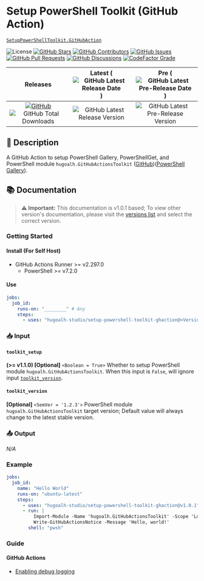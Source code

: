 # Setup PowerShell Toolkit (GitHub Action)

[`SetupPowerShellToolkit.GitHubAction`](https://github.com/hugoalh-studio/setup-powershell-toolkit-ghaction)

![License](https://img.shields.io/static/v1?label=License&message=MIT&style=flat-square "License")
[![GitHub Stars](https://img.shields.io/github/stars/hugoalh-studio/setup-powershell-toolkit-ghaction?label=Stars&logo=github&logoColor=ffffff&style=flat-square "GitHub Stars")](https://github.com/hugoalh-studio/setup-powershell-toolkit-ghaction/stargazers)
[![GitHub Contributors](https://img.shields.io/github/contributors/hugoalh-studio/setup-powershell-toolkit-ghaction?label=Contributors&logo=github&logoColor=ffffff&style=flat-square "GitHub Contributors")](https://github.com/hugoalh-studio/setup-powershell-toolkit-ghaction/graphs/contributors)
[![GitHub Issues](https://img.shields.io/github/issues-raw/hugoalh-studio/setup-powershell-toolkit-ghaction?label=Issues&logo=github&logoColor=ffffff&style=flat-square "GitHub Issues")](https://github.com/hugoalh-studio/setup-powershell-toolkit-ghaction/issues)
[![GitHub Pull Requests](https://img.shields.io/github/issues-pr-raw/hugoalh-studio/setup-powershell-toolkit-ghaction?label=Pull%20Requests&logo=github&logoColor=ffffff&style=flat-square "GitHub Pull Requests")](https://github.com/hugoalh-studio/setup-powershell-toolkit-ghaction/pulls)
[![GitHub Discussions](https://img.shields.io/github/discussions/hugoalh-studio/setup-powershell-toolkit-ghaction?label=Discussions&logo=github&logoColor=ffffff&style=flat-square "GitHub Discussions")](https://github.com/hugoalh-studio/setup-powershell-toolkit-ghaction/discussions)
[![CodeFactor Grade](https://img.shields.io/codefactor/grade/github/hugoalh-studio/setup-powershell-toolkit-ghaction?label=Grade&logo=codefactor&logoColor=ffffff&style=flat-square "CodeFactor Grade")](https://www.codefactor.io/repository/github/hugoalh-studio/setup-powershell-toolkit-ghaction)

| **Releases** | **Latest** (![GitHub Latest Release Date](https://img.shields.io/github/release-date/hugoalh-studio/setup-powershell-toolkit-ghaction?label=&style=flat-square "GitHub Latest Release Date")) | **Pre** (![GitHub Latest Pre-Release Date](https://img.shields.io/github/release-date-pre/hugoalh-studio/setup-powershell-toolkit-ghaction?label=&style=flat-square "GitHub Latest Pre-Release Date")) |
|:-:|:-:|:-:|
| [![GitHub](https://img.shields.io/badge/GitHub-181717?logo=github&logoColor=ffffff&style=flat-square "GitHub")](https://github.com/hugoalh-studio/setup-powershell-toolkit-ghaction/releases) ![GitHub Total Downloads](https://img.shields.io/github/downloads/hugoalh-studio/setup-powershell-toolkit-ghaction/total?label=&style=flat-square "GitHub Total Downloads") | ![GitHub Latest Release Version](https://img.shields.io/github/release/hugoalh-studio/setup-powershell-toolkit-ghaction?sort=semver&label=&style=flat-square "GitHub Latest Release Version") | ![GitHub Latest Pre-Release Version](https://img.shields.io/github/release/hugoalh-studio/setup-powershell-toolkit-ghaction?include_prereleases&sort=semver&label=&style=flat-square "GitHub Latest Pre-Release Version") |

## 📝 Description

A GitHub Action to setup PowerShell Gallery, PowerShellGet, and PowerShell module `hugoalh.GitHubActionsToolkit` ([GitHub](https://github.com/hugoalh-studio/ghactions-toolkit-powershell))([PowerShell Gallery](https://www.powershellgallery.com/packages/hugoalh.GitHubActionsToolkit)).

## 📚 Documentation

> **⚠ Important:** This documentation is v1.0.1 based; To view other version's documentation, please visit the [versions list](https://github.com/hugoalh-studio/setup-powershell-toolkit-ghaction/tags) and select the correct version.

### Getting Started

#### Install (For Self Host)

- GitHub Actions Runner >= v2.297.0
  - PowerShell >= v7.2.0

#### Use

```yml
jobs:
  job_id:
    runs-on: "________" # Any
    steps:
      - uses: "hugoalh-studio/setup-powershell-toolkit-ghaction@<Version>"
```

### 📥 Input

#### `toolkit_setup`

**(>= v1.1.0) \[Optional\]** `<Boolean = True>` Whether to setup PowerShell module `hugoalh.GitHubActionsToolkit`. When this input is `False`, will ignore input [`toolkit_version`](#toolkit_version).

#### `toolkit_version`

**\[Optional\]** `<SemVer = '1.2.3'>` PowerShell module `hugoalh.GitHubActionsToolkit` target version; Default value will always change to the latest stable version.

### 📤 Output

*N/A*

### Example

```yml
jobs:
  job_id:
    name: "Hello World"
    runs-on: "ubuntu-latest"
    steps:
      - uses: "hugoalh-studio/setup-powershell-toolkit-ghaction@v1.0.1"
      - run: |
          Import-Module -Name 'hugoalh.GitHubActionsToolkit' -Scope 'Local'
          Write-GitHubActionsNotice -Message 'Hello, world!'
        shell: "pwsh"
```

### Guide

#### GitHub Actions

- [Enabling debug logging](https://docs.github.com/en/actions/monitoring-and-troubleshooting-workflows/enabling-debug-logging)
